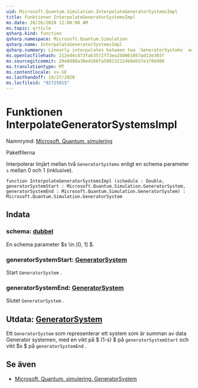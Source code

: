 ```yaml
---
uid: Microsoft.Quantum.Simulation.InterpolateGeneratorSystemsImpl
title: Funktionen InterpolateGeneratorSystemsImpl
ms.date: 10/26/2020 12:00:00 AM
ms.topic: article
qsharp.kind: function
qsharp.namespace: Microsoft.Quantum.Simulation
qsharp.name: InterpolateGeneratorSystemsImpl
qsharp.summary: Linearly interpolates between two `GeneratorSystems` according to a schedule parameter `s` between 0 and 1 (inclusive).
ms.openlocfilehash: 212ed4c473fab3572f73ea250061057ad13e393f
ms.sourcegitcommit: 29e0d88a30e4166fa580132124b0eb57e1f0e986
ms.translationtype: MT
ms.contentlocale: sv-SE
ms.lasthandoff: 10/27/2020
ms.locfileid: "92725815"
---
```

# <a name="interpolategeneratorsystemsimpl-function"></a>Funktionen InterpolateGeneratorSystemsImpl

Namnrymd: [Microsoft. Quantum. simulering](xref:Microsoft.Quantum.Simulation)

Paketfilerna [](https://nuget.org/packages/)


Interpolerar linjärt mellan två `GeneratorSystems` enligt en schema parameter `s` mellan 0 och 1 (inklusive).

```qsharp
function InterpolateGeneratorSystemsImpl (schedule : Double, generatorSystemStart : Microsoft.Quantum.Simulation.GeneratorSystem, generatorSystemEnd : Microsoft.Quantum.Simulation.GeneratorSystem) : Microsoft.Quantum.Simulation.GeneratorSystem
```


## <a name="input"></a>Indata

### <a name="schedule--double"></a>schema: [dubbel](xref:microsoft.quantum.lang-ref.double)

En schema parameter $s \in [0, 1] $.


### <a name="generatorsystemstart--generatorsystem"></a>generatorSystemStart: [GeneratorSystem](xref:Microsoft.Quantum.Simulation.GeneratorSystem)

Start `GeneratorSystem` .


### <a name="generatorsystemend--generatorsystem"></a>generatorSystemEnd: [GeneratorSystem](xref:Microsoft.Quantum.Simulation.GeneratorSystem)

Slutet `GeneratorSystem` .



## <a name="output--generatorsystem"></a>Utdata: [GeneratorSystem](xref:Microsoft.Quantum.Simulation.GeneratorSystem)

Ett `GeneratorSystem` som representerar ett system som är summan av data Generator systemen, med en vikt på $ (1-s) $ på `generatorSystemStart` och vikt $s $ på `generatorSystemEnd` .

## <a name="see-also"></a>Se även

- [Microsoft. Quantum. simulering. GeneratorSystem](xref:Microsoft.Quantum.Simulation.GeneratorSystem)